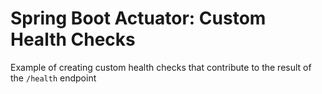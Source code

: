 # Spring Boot Actuator: Custom Health Checks
Example of creating custom health checks that contribute to the result of the `/health` endpoint
